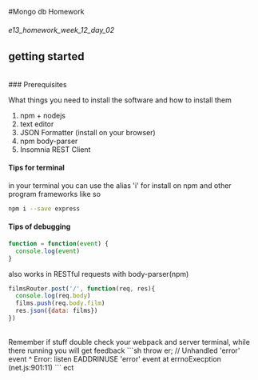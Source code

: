 #Mongo db Homework

###### e13_homework_week_12_day_02

## getting started



<br>
### Prerequisites

What things you need to install the software and how to install them

1. npm + nodejs
2. text editor
3. JSON Formatter (install on your browser)
4. npm body-parser
5. Insomnia REST Client

#### Tips for terminal
in your terminal you can use the alias 'i' for install on npm and other program frameworks like so
```sh
npm i --save express
```
#### Tips of debugging

```js
function = function(event) {
  console.log(event)
}
```
also works in RESTful requests with body-parser(npm)
```js
filmsRouter.post('/', function(req, res){
  console.log(req.body)
  films.push(req.body.film)
  res.json({data: films})
})
```
<br>
Remember if stuff double check your webpack and server terminal, while there running you will get feedback
```sh
throw er; // Unhandled 'error' event
      ^
Error: listen EADDRINUSE 'error' event
    at errnoExecption (net.js:901:11)
```
ect
